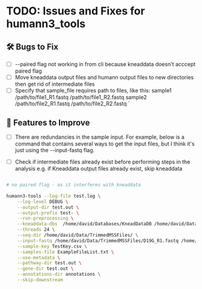 

# TODO: Issues and Fixes for humann3_tools

## 🛠️ Bugs to Fix
- [ ] --paired flag not working in from cli because kneaddata doesn't acccept paired flag
- [ ] Move kneaddata output files and humann output files to new directories then get rid of intermediate files
- [ ] Specify that sample_file requires path to files, like this:
		sample1   /path/to/file1_R1.fastq /path/to/file1_R2.fastq
		sample2   /path/to/file2_R1.fastq /path/to/file2_R2.fastq
`

## 🔧 Features to Improve
- [ ] There are redundancies in the sample input. For example, below is a command
        that contains several ways to get the input files, but I think it's just using the --input-fastq flag.
- [ ] Check if intermediate files already exist before performing steps in the analysis
        e.g. if Kneaddata output files already exist, skip kneaddata


```bash

# no paired flag - as it interferes with kneaddata
	
humann3-tools --log-file test.log \
	--log-level DEBUG \
	--output-dir test.out \
	--output-prefix test- \
	--run-preprocessing \
	--kneaddata-dbs  /home/david/Databases/KneadDataDB /home/david/Databases/BT2ContaminantDB \
	--threads 24 \
	--seq-dir /home/david/Data/TrimmedMSSFiles/ \
	--input-fastq /home/david/Data/TrimmedMSSFiles/D19G_R1.fastq /home/david/Data/TrimmedMSSFiles/D19G_R2.fastq \
	--sample-key TestKey.csv \
	--samples-file ExampleFileList.txt \
	--use-metadata \
	--pathway-dir test.out \
	--gene-dir test.out \
	--annotations-dir annotations \
	--skip-downstream
